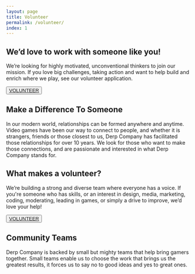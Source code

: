 ```yaml
---
layout: page
title: Volunteer
permalink: /volunteer/
index: 1
---
```


<div class="section sectionBorderBottom triButtonBackground5 backgroundImageDark backgroundImageCenter">
  <div class="sectionColumnMain">
    <h2>We’d love to work with someone like you!</h2>
    <p>  
      We’re looking for highly motivated, unconventional thinkers to join our mission. If you love big challenges, taking action and want to help build and enrich where we play, see our volunteer application.
    </p>
  </div>
  <div class="sectionColumnSub">
    <button class="navButton">
          <a href="/NewWebsite/volunteer-form/">VOLUNTEER</a>
    </button>
  </div>
</div>

<div class="section sectionBorderBottom triButtonBackground6 backgroundImageDark backgroundImageLeft">
  <div class="sectionColumnSub">
  </div>
  <div class="sectionColumnMain">
    <h2>Make a Difference To Someone</h2>
    <p>
      In our modern world, relationships can be formed anywhere and anytime. Video games have been our way to connect to people,
      and whether it is strangers, friends or those closest to us, Derp Company has facilitated those relationships for over 10 years.
      We look for those who want to make those connections, and are passionate and interested in what Derp Company stands for.
    </p>
  </div>
</div>

<div class="section sectionBorderBottom triButtonBackground7 backgroundImageDark backgroundImageRight">
  <div class="sectionColumnMain">
    <h2>What makes a volunteer?</h2>
    <p>  
      We’re building a strong and diverse team where everyone has a voice. If you're someone who has skills, or an interest in design, media, marketing, coding, moderating, leading in games, or simply a drive to improve, we’d love your help!
    </p>
  </div>
  <div class="sectionColumnSub">
    <button class="navButton">
          <a href="/NewWebsite/volunteer-form/">VOLUNTEER</a>
    </button>
  </div>
</div>

<div class="section">
  <div class="sectionColumnMain">
    <h2>Community Teams</h2>
    <p>
      Derp Company is backed by small but mighty teams that help bring gamers together. Small teams enable us to choose the work that brings us the greatest results, it forces us to say no to good ideas and yes to great ones. 
    </p>
  </div>
  <div class="sectionColumnSub">
  </div>
</div>
